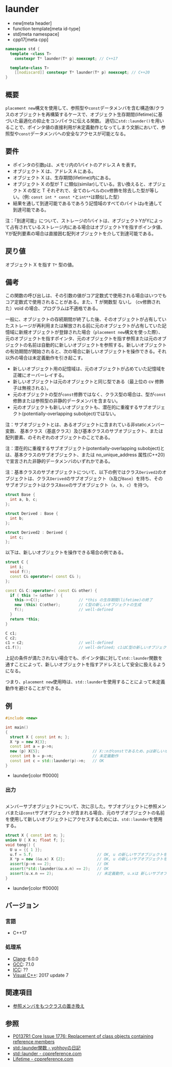 # launder
* new[meta header]
* function template[meta id-type]
* std[meta namespace]
* cpp17[meta cpp]

```cpp
namespace std {
  template <class T>
    constexpr T* launder(T* p) noexcept; // C++17

  template<class T>
    [[nodiscard]] constexpr T* launder(T* p) noexcept; // C++20
}
```


## 概要
`placement new`構文を使用して、参照型や`const`データメンバを含む構造体/クラスのオブジェクトを再構築するケースで、オブジェクト生存期間(lifetime)に基づいた最適化の抑止をコンパイラに伝える関数。
適切に`std::launder()`を用いることで、ポインタ値の直接利用が未定義動作となってしまう文脈において、参照型や`const`データメンバへの安全なアクセスが可能となる。


## 要件
- ポインタの引数`p`は、メモリ内の1バイトのアドレス A を表す。
- オブジェクト X は、アドレス A にある。
- オブジェクト X は、生存期間(lifetime)内にある。
- オブジェクト X の型が T に類似(similar)している。言い換えると、オブジェクト X の型と T それぞれで、全てのレベルのcv修飾を除去した型が等しい。（例: `const int * const *`と`int**`は類似した型）
- 結果を通して到達可能であるであろう記憶域のすべてのバイトは`p`を通して到達可能である。

注：「到達可能」について、ストレージの1バイトは、オブジェクトYがYによって占有されているストレージ内にある場合はオブジェクトYを指すポインタ値、Yが配列要素の場合は直接囲む配列オブジェクトを介して到達可能である。


## 戻り値
オブジェクト X を指す `T*` 型の値。


## 備考
この関数の呼び出しは、その引数の値がコア定数式で使用される場合はいつでもコア定数式で使用されることがある。また、T が関数型 ないし （cv修飾された）void の場合、プログラムは不適格である。 

一般に、オブジェクトの存続期間が終了した後、そのオブジェクトが占有していたストレージが再利用または解放される前に元のオブジェクトが占有していた記憶域に新規オブジェクトが登録された場合（`placement new`構文を使った際）、元のオブジェクトを指すポインタ、元のオブジェクトを指す参照または元のオブジェクトの名前は自動的に新しいオブジェクトを参照する。新しいオブジェクトの有効期間が開始されると、次の場合に新しいオブジェクトを操作できる。それ以外の場合は未定義動作を引き起こす。

- 新しいオブジェクト用の記憶域は、元のオブジェクトが占めていた記憶域を正確にオーバーレイする。
- 新しいオブジェクトは元のオブジェクトと同じ型である（最上位の cv 修飾子は無視される）。
- 元のオブジェクトの型が`const`修飾ではなく、クラス型の場合は、型が`const`修飾または参照型の非静的データメンバを含まない。
- 元のオブジェクトも新しいオブジェクトも、潜在的に重複するサブオブジェクト(potentially-overlapping subobject)ではない。

注：サブオブジェクトとは、あるオブジェクトに含まれている非staticメンバー変数、 基本クラス（基底クラス）及び基本クラスのサブオブジェクト、または配列要素、のそれぞれのオブジェクトのことである。

注：潜在的に重複するサブオブジェクト(potentially-overlapping subobject)とは、基本クラスのサブオブジェクト、または no_unique_address 属性(C++20)で宣言された非静的データメンバのいずれかである。

注：基本クラスのサブオブジェクトについて、以下の例ではクラス`Derived2`のオブジェクトは、クラス`Derived`のサブオブジェクト（`b`及び`Base`）を持ち、そのサブオブジェクトはクラス`Base`のサブオブジェクト（`a, b, c`）を持つ。

```cpp
struct Base {
  int a, b, c;
};

struct Derived : Base {
  int b;
};

struct Derived2 : Derived {
  int c;
};
```

以下は、新しいオブジェクトを操作できる場合の例である。

```cpp
struct C {
  int i;
  void f();
  const C& operator=( const C& );
};

const C& C::operator=( const C& other) {
  if ( this != &other ) {
    this->~C();                 // *this の生存期間(lifetime)の終了
    new (this) C(other);        // C型の新しいオブジェクトの生成
    f();                        // well-defined
  }
  return *this;
}

C c1;
C c2;
c1 = c2;                        // well-defined
c1.f();                         // well-defined; c1はC型の新しいオブジェクトを参照しています
```

上記の条件が満たされない場合でも、ポインタ値に対して`std::launder`関数を通すことによって、新しいオブジェクトを指すアドレスとして安全に扱えるようになる。

つまり、`placement new`使用時は、`std::launder`を使用することによって未定義動作を避けることができる。


## 例
```cpp example
#include <new>

int main()
{
  struct X { const int n; };
  X *p = new X{3};
  const int a = p->n;
  new (p) X{5};                       // X::nがconstであるため、pは新しいオブジェクトを指さない
  const int b = p->n;                 // 未定義動作
  const int c = std::launder(p)->n;   // OK
}
```
* launder[color ff0000]

### 出力
```
```

メンバーサブオブジェクトについて、次に示した。サブオブジェクトに参照メンバまたは`const`サブオブジェクトが含まれる場合、元のサブオブジェクトの名前を使用して新しいオブジェクトにアクセスするためには、`std::launder`を使用する。

```cpp
struct X { const int n; };
union U { X x; float f; };
void tong() {
  U u = {{ 1 }};
  u.f = 5.f;                            // OK, u の新しいサブオブジェクトを生成
  X *p = new (&u.x) X {2};              // OK, u の新しいサブオブジェクトを生成
  assert(p->n == 2);                    // OK
  assert(*std::launder(&u.x.n) == 2);   // OK
  assert(u.x.n == 2);                   // 未定義動作, u.xは 新しいサブオブジェクトを指定しない
}
```
* launder[color ff0000]


## バージョン
### 言語
- C++17


### 処理系
- [Clang](/implementation.md#clang): 6.0.0
- [GCC](/implementation.md#gcc): 7.1.0
- [ICC](/implementation.md#icc): ??
- [Visual C++](/implementation.md#visual_cpp): 2017 update 7


## 関連項目
- [参照メンバをもつクラスの置き換え](/lang/cpp17/replacement_of_class_objects_containing_reference_members.md)


## 参照
- [P0137R1 Core Issue 1776: Replacement of class objects containing reference members](http://www.open-std.org/jtc1/sc22/wg21/docs/papers/2016/p0137r1.html)
- [std::launder関数 - yohhoyの日記](http://d.hatena.ne.jp/yohhoy/20170817/p1)
- [std::launder - cppreference.com](https://ja.cppreference.com/w/cpp/utility/launder)
- [Lifetime - cppreference.com](https://en.cppreference.com/w/cpp/language/lifetime)
